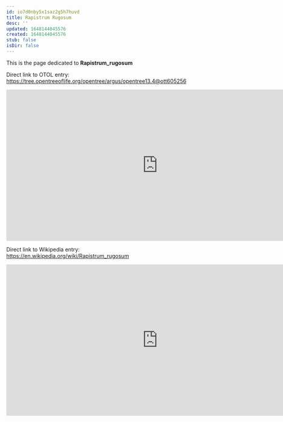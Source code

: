 ```yaml
---
id: io7d0nby5x1saz2g5h7huvd
title: Rapistrum Rugosum
desc: ''
updated: 1648144045576
created: 1648144045576
stub: false
isDir: false
---
```

This is the page dedicated to **Rapistrum_rugosum**


Direct link to OTOL entry: https://tree.opentreeoflife.org/opentree/argus/opentree13.4@ott605256



<html>
    <body>
    <iframe src="https://tree.opentreeoflife.org/opentree/argus/opentree13.4@ott605256"
    width="800" height="400" frameborder="0" allowfullscreen> </iframe>
    </body>
</html>
    


Direct link to Wikipedia entry: https://en.wikipedia.org/wiki/Rapistrum_rugosum



<html>
    <body>
    <iframe src="https://en.wikipedia.org/wiki/Rapistrum_rugosum"
    width="800" height="400" frameborder="0" allowfullscreen> </iframe>
    </body>
</html>
    
